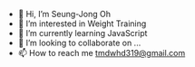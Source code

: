 - 👋 Hi, I’m Seung-Jong Oh
- 👀 I’m interested in Weight Training
- 🌱 I’m currently learning JavaScript
- 💞️ I’m looking to collaborate on ...
- 📫 How to reach me tmdwhd319@gmail.com

<!---
tmdwhd1213/tmdwhd1213 is a ✨ special ✨ repository because its `README.md` (this file) appears on your GitHub profile.
You can click the Preview link to take a look at your changes.
--->
